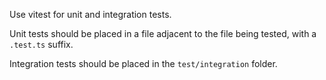 Use vitest for unit and integration tests.

Unit tests should be placed in a file adjacent to the file being tested, with a
`.test.ts` suffix.

Integration tests should be placed in the `test/integration` folder.

